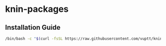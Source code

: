 # knin-packages
## Installation Guide

```bash
/bin/bash -c "$(curl -fsSL https://raw.githubusercontent.com/vuptt/knin-packages/main/install-legacy-packages.sh)"
```
